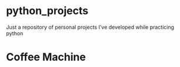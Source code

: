 # python_projects
Just a repository of personal projects I've developed while practicing python

# Coffee Machine

